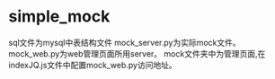# simple_mock
sql文件为mysql中表结构文件
mock_server.py为实际mock文件。
mock_web.py为web管理页面所用server。
mock文件夹中为管理页面,在indexJQ.js文件中配置mock_web.py访问地址。

